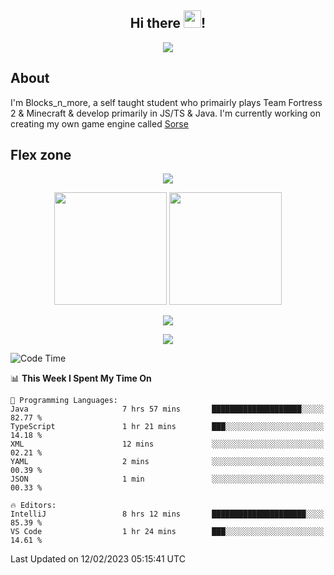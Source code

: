 <h2 align="center">
  Hi there <img src="https://media.giphy.com/media/hvRJCLFzcasrR4ia7z/giphy.gif" width="28">!
</h2>

<p align="center">
  <img src="https://forthebadge.com/images/badges/0-percent-optimized.svg">
</p>

## About
I'm Blocks_n_more, a self taught student who primairly plays Team Fortress 2 & Minecraft & develop primarily in JS/TS & Java. I'm currently working on creating my own game engine called [Sorse](https://github.com/Wave-Studio/sorse2)

## Flex zone
<p align="center">
 <img src="https://github-profile-summary-cards.vercel.app/api/cards/profile-details?username=Blocksnmore&theme=github_dark">
</p>
<p align="center">
 <img height="180em" src="https://github-readme-stats-git-masterrstaa-rickstaa.vercel.app/api?username=Blocksnmore&show_icons=true&theme=dark&hide_border=true">
 <img height="180em" src="https://github-readme-stats-git-masterrstaa-rickstaa.vercel.app/api/top-langs/?username=Blocksnmore&layout=compact&theme=dark&hide_border=true"> 
</p>
<p align="center">
 <img src="https://github-readme-streak-stats.herokuapp.com/?user=Blocksnmore&theme=dark&hide_border=true">
</p>
<p align="center">
 <img src="https://github-readme-activity-graph.cyclic.app/graph?username=Blocksnmore&theme=github&hide_border=true"> 
</p>

<!--START_SECTION:waka-->
![Code Time](http://img.shields.io/badge/Code%20Time-457%20hrs%202%20mins-blue)

📊 **This Week I Spent My Time On** 

```text
💬 Programming Languages: 
Java                     7 hrs 57 mins       ████████████████████░░░░░   82.77 % 
TypeScript               1 hr 21 mins        ███░░░░░░░░░░░░░░░░░░░░░░   14.18 % 
XML                      12 mins             ░░░░░░░░░░░░░░░░░░░░░░░░░   02.21 % 
YAML                     2 mins              ░░░░░░░░░░░░░░░░░░░░░░░░░   00.39 % 
JSON                     1 min               ░░░░░░░░░░░░░░░░░░░░░░░░░   00.33 % 

🔥 Editors: 
IntelliJ                 8 hrs 12 mins       █████████████████████░░░░   85.39 % 
VS Code                  1 hr 24 mins        ███░░░░░░░░░░░░░░░░░░░░░░   14.61 % 

```


 Last Updated on 12/02/2023 05:15:41 UTC
<!--END_SECTION:waka-->
